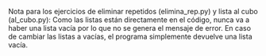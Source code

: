 Nota para los ejercicios de eliminar repetidos (elimina_rep.py) y lista al cubo (al_cubo.py):
Como las listas están directamente en el código, nunca va a haber una lista vacía por lo que no se genera el mensaje de error.
En caso de cambiar las listas a vacías, el programa simplemente devuelve una lista vacía.
